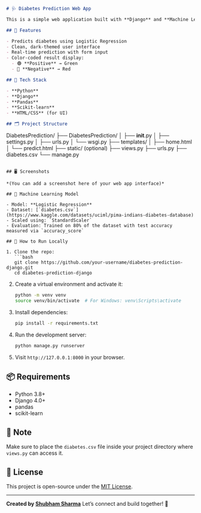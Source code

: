 ```markdown
# 🩺 Diabetes Prediction Web App

This is a simple web application built with **Django** and **Machine Learning** that predicts whether a person is likely to have diabetes based on medical input data.

## 🚀 Features

- Predicts diabetes using Logistic Regression
- Clean, dark-themed user interface
- Real-time prediction with form input
- Color-coded result display:
  - 🟢 **Positive** → Green
  - 🔴 **Negative** → Red

## 🧪 Tech Stack

- **Python**
- **Django**
- **Pandas**
- **Scikit-learn**
- **HTML/CSS** (for UI)

## 🗂️ Project Structure

```

DiabetesPrediction/
├── DiabetesPrediction/
│   ├── **init**.py
│   ├── settings.py
│   ├── urls.py
│   └── wsgi.py
├── templates/
│   ├── home.html
│   └── predict.html
├── static/ (optional)
├── views.py
├── urls.py
├── diabetes.csv
└── manage.py

````

## 🖥️ Screenshots

*(You can add a screenshot here of your web app interface)*

## 🧠 Machine Learning Model

- Model: **Logistic Regression**
- Dataset: [`diabetes.csv`](https://www.kaggle.com/datasets/uciml/pima-indians-diabetes-database)
- Scaled using: `StandardScaler`
- Evaluation: Trained on 80% of the dataset with test accuracy measured via `accuracy_score`

## 📝 How to Run Locally

1. Clone the repo:
   ```bash
   git clone https://github.com/your-username/diabetes-prediction-django.git
   cd diabetes-prediction-django
````

2. Create a virtual environment and activate it:

   ```bash
   python -m venv venv
   source venv/bin/activate  # For Windows: venv\Scripts\activate
   ```

3. Install dependencies:

   ```bash
   pip install -r requirements.txt
   ```

4. Run the development server:

   ```bash
   python manage.py runserver
   ```

5. Visit `http://127.0.0.1:8000` in your browser.

## 📦 Requirements

* Python 3.8+
* Django 4.0+
* pandas
* scikit-learn

## 📌 Note

Make sure to place the `diabetes.csv` file inside your project directory where `views.py` can access it.

## 📄 License

This project is open-source under the [MIT License](LICENSE).

---

**Created by [Shubham Sharma](https://www.linkedin.com/in/shubham-sharma611)**
Let’s connect and build together! 🤝

```
